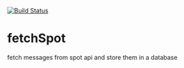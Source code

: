 [![Build Status](https://travis-ci.org/fjellfly/fetchSpot.svg?branch=master)](https://travis-ci.org/fjellfly/fetchSpot)

# fetchSpot
fetch messages from spot api and store them in a database

